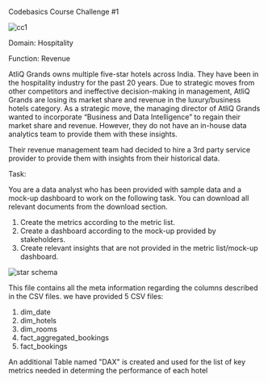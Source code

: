 Codebasics Course Challenge #1  

![cc1](https://github.com/lanceadrian15/CourseChallenge1/assets/134387967/70d43081-272c-4445-a8bd-8ed3a115db18)

Domain:  Hospitality      

Function: Revenue

AtliQ Grands owns multiple five-star hotels across India. They have been in the hospitality industry for the past 20 years. Due to strategic moves from other competitors and ineffective decision-making in management, AtliQ Grands are losing its market share and revenue in the luxury/business hotels category. As a strategic move, the managing director of AtliQ Grands wanted to incorporate “Business and Data Intelligence” to regain their market share and revenue. However, they do not have an in-house data analytics team to provide them with these insights.

Their revenue management team had decided to hire a 3rd party service provider to provide them with insights from their historical data.

Task:  

You are a data analyst who has been provided with sample data and a mock-up dashboard to work on the following task. You can download all relevant documents from the download section.

1. Create the metrics according to the metric list.
2. Create a dashboard according to the mock-up provided by stakeholders.  
3. Create relevant insights that are not provided in the metric list/mock-up dashboard.


![star schema](https://github.com/lanceadrian15/CourseChallenge1/assets/134387967/9fd076a3-07d0-4043-9dd2-f67d70016f83)

This file contains all the meta information regarding the columns described in the CSV files. we have provided 5 CSV files:
1. dim_date
2. dim_hotels
3. dim_rooms
4. fact_aggregated_bookings
5. fact_bookings

An additional Table named "DAX" is created and used for the list of key metrics needed in determing the performance of each hotel
